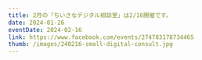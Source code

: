 ```yaml
---
title: 2月の「ちいさなデジタル相談室」は2/16開催です。
date: 2024-01-26
eventDate: 2024-02-16
link: https://www.facebook.com/events/274783178734465
thumb: /images/240216-small-digital-consult.jpg
---
```

